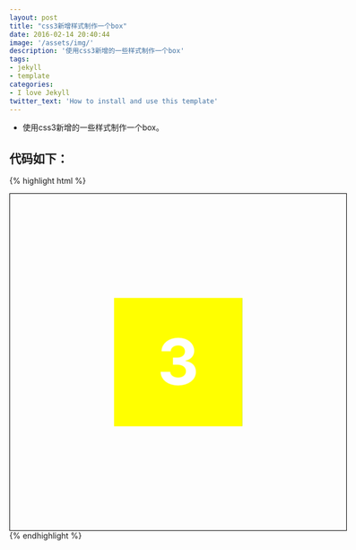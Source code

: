 ```yaml
---
layout: post
title: "css3新增样式制作一个box"
date: 2016-02-14 20:40:44
image: '/assets/img/'
description: '使用css3新增的一些样式制作一个box'
tags:
- jekyll 
- template 
categories:
- I love Jekyll
twitter_text: 'How to install and use this template'
---
```


* 使用css3新增的一些样式制作一个box。

## 代码如下：

{% highlight html %}
<!DOCTYPE html>
<html lang="en">
<head>
	<meta charset="UTF-8">
	<title>Document</title>
	<style type="text/css">
		.wrap{width: 200px; height: 200px; padding: 200px; border: 1px solid #000;
			-webkit-perspective: 800px;}
		.box{width: 200px; height: 200px; position: relative; -webkit-transform-style: preserve-3d; transition: 3s all}
		.box div{ width: 200px; height: 200px; position: absolute; font-size:100px; font-weight: bold; line-height: 200px; text-align: center; color:#fff;}
		.box div:nth-of-type(1){background: red; top: -200px; left: 0; -webkit-transform-origin:bottom ;-webkit-transform:translateZ(100px) rotateX(90deg);}
		.box div:nth-of-type(2){background: blue; top: 0px; left: -200px;-webkit-transform-origin:right ; -webkit-transform:translateZ(100px) rotateY(-90deg);}
		.box div:nth-of-type(3){background: yellow; top: 0px; left: 0px;-webkit-transform:translateZ(100px);}
		.box div:nth-of-type(4){background: green; top: 0px; left: 200px;-webkit-transform-origin:left ; -webkit-transform:translateZ(100px) rotateY(90deg);}
		.box div:nth-of-type(5){background: pink; top: 200px; left: 0px;-webkit-transform-origin:top ;-webkit-transform:translateZ(100px) rotateX(-90deg);}
		.box div:nth-of-type(6){background: #f60; top: 0px; left: 0px; -webkit-transform:translateZ(-100px) }
		.wrap:hover .box{ -webkit-transform: rotateX(180deg);}
	</style>
</head>
<body>
	<div class="wrap">
		<div class="box">
			<div>1</div>
			<div>2</div>
			<div>3</div>
			<div>4</div>
			<div>5</div>
			<div>6</div>
		</div>
	</div>
</body>
</html>
{% endhighlight %}



